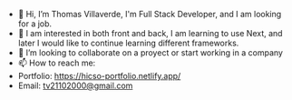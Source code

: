 - 👋 Hi, I’m Thomas Villaverde, I'm Full Stack Developer, and I am looking for a job.
- 👀 I am interested in both front and back, I am learning to use Next, and later I would like to continue learning different frameworks.
- 💞️ I’m looking to collaborate on a proyect or start working in a company
- 📫 How to reach me: 
- Portfolio: https://hicso-portfolio.netlify.app/
- Email: tv21102000@gmail.com

<!---
hicso21/hicso21 is a ✨ special ✨ repository because its `README.md` (this file) appears on your GitHub profile.
You can click the Preview link to take a look at your changes.
--->
